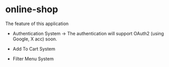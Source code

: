 # online-shop

The feature of this application 

- Authentication System -> 
  The authentication will support OAuth2 (using Google, X acc) soon.
  
- Add To Cart System
- Filter Menu System
